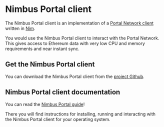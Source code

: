 # Nimbus Portal client

The Nimbus Portal client is an implementation of a [Portal Network client](https://github.com/ethereum/portal-network-specs) written in [Nim](https://nim-lang.org/).

You would use the Nimbus Portal client to interact with the Portal Network. This gives access to Ethereum data with very low CPU and memory requirements and near instant sync.

## Get the Nimbus Portal client

You can download the Nimbus Portal client from the [project Github](https://github.com/status-im/nimbus-eth1/tree/master/portal).


## Nimbus Portal client documentation

You can read the [Nimbus Portal guide](https://fluffy.guide)!

There you will find instructions for installing, running and interacting with the Nimbus Portal client for your operating system.

